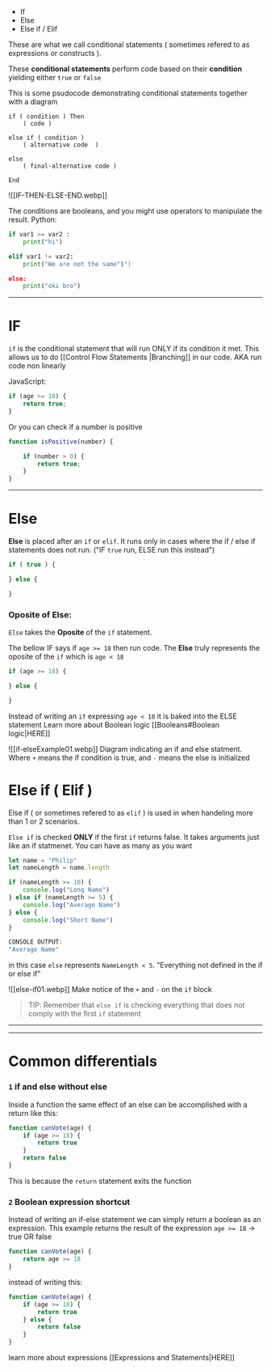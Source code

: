
- If
- Else
- Else if / Elif

These are what we call conditional statements ( sometimes refered to as expressions or constructs ).

These **conditional statements** perform code based on their **condition** yielding either `true` or `false`

This is some psudocode demonstrating conditional statements together with a diagram

``` code 
if ( condition ) Then
	( code )
	
else if ( condition )
	( alternative code  )
	
else
	( final-alternative code )
	
End
```

![[IF-THEN-ELSE-END.webp]]

The conditions are booleans, and you might use operators to manipulate the result.
Python:

``` python
if var1 >= var2 :
    print("hi")

elif var1 != var2:
    print("We are not the same")")

else:
    print("oki bro")
```

___

# IF

`if` is the conditional statement that will run ONLY if its condition it met.
This allows us to do [[Control Flow Statements |Branching]] in our code. AKA run code non linearly

JavaScript:

``` js
if (age >= 18) {
	return true;
}
```

Or you can check if a number is positive

``` js
function isPositive(number) {

	if (number > 0) {
		return true;
	}
}
```

___

# Else

**Else** is placed after an `if` or `elif`. It runs only in cases where the if / else if statements does not run. ("IF `true` run, ELSE run this instead") 

``` js
if ( true ) {

} else {

}
```

### Oposite of Else:

`Else` takes the **Oposite** of the `if` statement.

The bellow IF says if `age >= 18` then run code. The **Else** truly represents the oposite of the `if` which is `age < 18`

``` js
if (age >= 18) {

} else {

}
```

Instead of writing an `if` expressing `age < 18` it is baked into the ELSE statement
Learn more about Boolean logic [[Booleans#Boolean logic|HERE]]

![[if-elseExample01.webp]]
Diagram indicating an if and else statment. Where `+` means the if condition is true, and `-` means the else is initialized


# Else if ( Elif )

Else if ( or sometimes refered to as `elif` ) is used in when handeling more than 1 or 2 scenarios. 

`Else if` is checked **ONLY** if the first `if` returns false.
It takes arguments just like an if statmenet. You can have as many as you want

``` js
let name = "Philip"
let nameLength = name.length

if (nameLength >= 10) {
	console.log("Long Name")
} else if (nameLength >= 5) {
	console.log("Average Name")
} else {
	console.log("Short Name")
}
```

``` js
CONSOLE OUTPUT:
"Average Name"
```

in this case `else` represents `NameLength < 5`. "Everything not defined in the if or else if"

![[else-if01.webp]]
Make notice of the `+` and `-` on the `if` block

> TIP: Remember that `else if` is checking everything that does not comply with the first `if` statement


___
___

# Common differentials

### `1` if and else without else

Inside a function the same effect of an else can be accomplished with a return like this:

``` js
function canVote(age) {
	if (age >= 18) {
		return true
	}
	return false
}
```

This is because the `return` statement exits the function

### `2` Boolean expression shortcut

Instead of writing an if-else statement we can simply return a boolean as an expression.
This example returns the result of the expression `age >= 18` -> true OR false

``` js
function canVote(age) {
	return age >= 18
}
```

instead of writing this:

``` js
function canVote(age) {
	if (age >= 18) {
		return true
	} else {
		return false
	}
}
```

learn more about expressions [[Expressions and Statements|HERE]] 